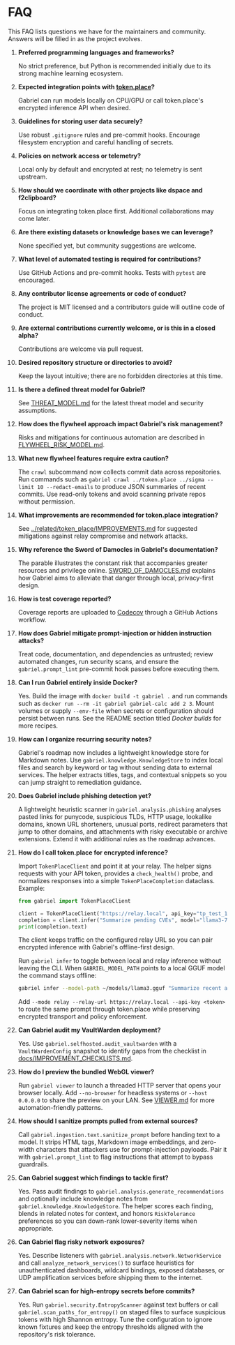 # FAQ

This FAQ lists questions we have for the maintainers and community. Answers will be filled in as the project evolves.

1. **Preferred programming languages and frameworks?**

   No strict preference, but Python is recommended initially due to its strong machine learning ecosystem.

2. **Expected integration points with [token.place](https://github.com/futuroptimist/token.place)?**

   Gabriel can run models locally on CPU/GPU or call token.place's encrypted inference API when desired.

3. **Guidelines for storing user data securely?**

   Use robust `.gitignore` rules and pre-commit hooks. Encourage filesystem encryption and careful handling of secrets.

4. **Policies on network access or telemetry?**

   Local only by default and encrypted at rest; no telemetry is sent upstream.

5. **How should we coordinate with other projects like dspace and f2clipboard?**

   Focus on integrating token.place first. Additional collaborations may come later.

6. **Are there existing datasets or knowledge bases we can leverage?**

   None specified yet, but community suggestions are welcome.

7. **What level of automated testing is required for contributions?**

   Use GitHub Actions and pre-commit hooks. Tests with `pytest` are encouraged.

8. **Any contributor license agreements or code of conduct?**

   The project is MIT licensed and a contributors guide will outline code of conduct.

9. **Are external contributions currently welcome, or is this in a closed alpha?**

   Contributions are welcome via pull request.

10. **Desired repository structure or directories to avoid?**

    Keep the layout intuitive; there are no forbidden directories at this time.

11. **Is there a defined threat model for Gabriel?**

    See [THREAT_MODEL.md](THREAT_MODEL.md) for the latest threat model and security assumptions.

12. **How does the flywheel approach impact Gabriel's risk management?**

    Risks and mitigations for continuous automation are described in [FLYWHEEL_RISK_MODEL.md](FLYWHEEL_RISK_MODEL.md).

13. **What new flywheel features require extra caution?**

    The `crawl` subcommand now collects commit data across repositories. Run commands
    such as ``gabriel crawl ../token.place ../sigma --limit 10 --redact-emails`` to
    produce JSON summaries of recent commits. Use read-only tokens and avoid scanning
    private repos without permission.

14. **What improvements are recommended for token.place integration?**

    See [../related/token_place/IMPROVEMENTS.md](../related/token_place/IMPROVEMENTS.md) for suggested mitigations against relay compromise and network attacks.

15. **Why reference the Sword of Damocles in Gabriel's documentation?**

    The parable illustrates the constant risk that accompanies greater resources and privilege online. [SWORD_OF_DAMOCLES.md](SWORD_OF_DAMOCLES.md) explains how Gabriel aims to alleviate that danger through local, privacy-first design.

16. **How is test coverage reported?**

    Coverage reports are uploaded to [Codecov](https://about.codecov.io/) through a GitHub Actions workflow.

17. **How does Gabriel mitigate prompt-injection or hidden instruction attacks?**

    Treat code, documentation, and dependencies as untrusted; review automated
    changes, run security scans, and ensure the `gabriel.prompt_lint`
    pre-commit hook passes before executing them.

18. **Can I run Gabriel entirely inside Docker?**

    Yes. Build the image with `docker build -t gabriel .` and run commands such as `docker run --rm -it gabriel gabriel-calc add 2 3`. Mount volumes or supply `--env-file` when secrets or configuration should persist between runs. See the README section titled *Docker builds* for more recipes.

19. **How can I organize recurring security notes?**

    Gabriel's roadmap now includes a lightweight knowledge store for Markdown notes.
    Use `gabriel.knowledge.KnowledgeStore` to index local files and search by keyword
    or tag without sending data to external services. The helper extracts titles,
    tags, and contextual snippets so you can jump straight to remediation guidance.

20. **Does Gabriel include phishing detection yet?**

    A lightweight heuristic scanner in `gabriel.analysis.phishing` analyses pasted links for
    punycode, suspicious TLDs, HTTP usage, lookalike domains, known URL shorteners,
    unusual ports, redirect parameters that jump to other domains, and attachments with
    risky executable or archive extensions. Extend it with additional rules as the
    roadmap advances.

21. **How do I call token.place for encrypted inference?**

    Import `TokenPlaceClient` and point it at your relay. The helper signs requests with your API
    token, provides a `check_health()` probe, and normalizes responses into a simple
    `TokenPlaceCompletion` dataclass. Example:

    ```python
    from gabriel import TokenPlaceClient

    client = TokenPlaceClient("https://relay.local", api_key="tp_test_123")
    completion = client.infer("Summarize pending CVEs", model="llama3-70b")
    print(completion.text)
    ```

    The client keeps traffic on the configured relay URL so you can pair encrypted inference with
    Gabriel's offline-first design.

    Run `gabriel infer` to toggle between local and relay inference without leaving the CLI. When
    `GABRIEL_MODEL_PATH` points to a local GGUF model the command stays offline:

    ```bash
    gabriel infer --model-path ~/models/llama3.gguf "Summarize recent alerts"
    ```

    Add `--mode relay --relay-url https://relay.local --api-key <token>` to route the same prompt
    through token.place while preserving encrypted transport and policy enforcement.

22. **Can Gabriel audit my VaultWarden deployment?**

    Yes. Use `gabriel.selfhosted.audit_vaultwarden` with a `VaultWardenConfig` snapshot to identify gaps from the checklist in [docs/IMPROVEMENT_CHECKLISTS.md](../IMPROVEMENT_CHECKLISTS.md#vaultwarden).

23. **How do I preview the bundled WebGL viewer?**

    Run `gabriel viewer` to launch a threaded HTTP server that opens your browser locally. Add
    `--no-browser` for headless systems or `--host 0.0.0.0` to share the preview on your LAN. See
    [VIEWER.md](VIEWER.md) for more automation-friendly patterns.

24. **How should I sanitize prompts pulled from external sources?**

    Call `gabriel.ingestion.text.sanitize_prompt` before handing text to a model. It strips HTML tags,
    Markdown image embeddings, and zero-width characters that attackers use for
    prompt-injection payloads. Pair it with `gabriel.prompt_lint` to flag instructions that
    attempt to bypass guardrails.

25. **Can Gabriel suggest which findings to tackle first?**

    Yes. Pass audit findings to `gabriel.analysis.generate_recommendations` and
    optionally include knowledge notes from `gabriel.knowledge.KnowledgeStore`. The helper
    scores each finding, blends in related notes for context, and honors `RiskTolerance`
    preferences so you can down-rank lower-severity items when appropriate.

26. **Can Gabriel flag risky network exposures?**

    Yes. Describe listeners with `gabriel.analysis.network.NetworkService` and call
    `analyze_network_services()` to surface heuristics for unauthenticated dashboards,
    wildcard bindings, exposed databases, or UDP amplification services before shipping
    them to the internet.

27. **Can Gabriel scan for high-entropy secrets before commits?**

    Yes. Run `gabriel.security.EntropyScanner` against text buffers or call
    `gabriel.scan_paths_for_entropy()` on staged files to surface suspicious tokens with
    high Shannon entropy. Tune the configuration to ignore known fixtures and keep the
    entropy thresholds aligned with the repository's risk tolerance.
